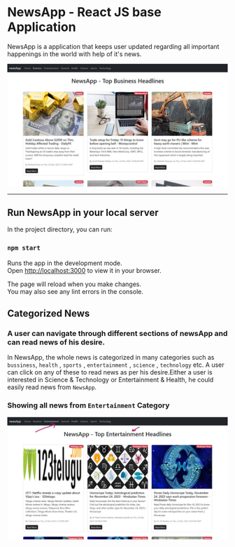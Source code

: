 # NewsApp - React JS base Application

NewsApp is a application that keeps user updated regarding all important happenings in the world with help of it's news.

![NewsApp pic](src/images/newsApp.JPG)

<hr/>

## Run NewsApp in your local server

In the project directory, you can run:

### `npm start`

Runs the app in the development mode.\
Open [http://localhost:3000](http://localhost:3000) to view it in your browser.

The page will reload when you make changes.\
You may also see any lint errors in the console.

## Categorized News

### A user can navigate through different sections of newsApp and can read news of his desire.

In NewsApp, the whole news is categorized in many categories such as `bussiness`, `health` , `sports` , `entertainment` , `science` , `technology` etc.
A user can click on any of these to read news as per his desire.Either a user is interested in Science & Technology or Entertainment & Health, he could easily read news from `NewsApp`.


### Showing all news from `Entertainment` Category

![NewsApp](src/images/category.jpg)


